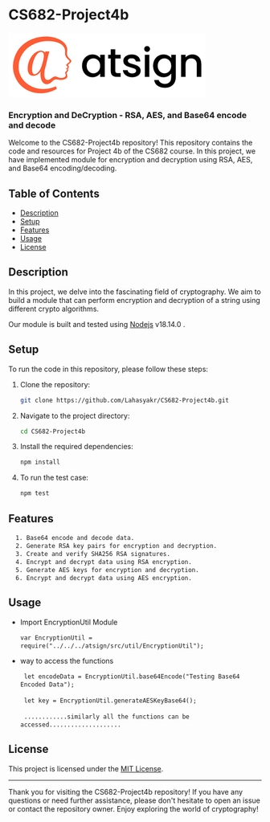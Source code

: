 # CS682-Project4b

<p align="left">
  <img src="documentation/logos/atsign.png">
</p>

<h3>Encryption and DeCryption - RSA, AES, and Base64 encode and decode</h3>

Welcome to the CS682-Project4b repository! This repository contains the code and resources for Project 4b of the CS682 course. In this project, we have implemented module for encryption and decryption using RSA, AES, and Base64 encoding/decoding.

## Table of Contents
- [Description](#description)
- [Setup](#setup)
- [Features](#features)
- [Usage](#usage)
- [License](#license)

## Description

In this project, we delve into the fascinating field of cryptography. We aim to build a module that can perform encryption and decryption of a string using different crypto algorithms.

Our module is built and tested using <a href="https://nodejs.dev/en/">Nodejs</a> v18.14.0 .

## Setup

To run the code in this repository, please follow these steps:

1. Clone the repository:
      ```bash
   git clone https://github.com/Lahasyakr/CS682-Project4b.git
  
2. Navigate to the project directory:
      ```bash
    cd CS682-Project4b
    
3. Install the required dependencies:
     ```bash
     npm install
     
4. To run the test case:
     ```bash
     npm test
   

## Features
      1. Base64 encode and decode data.
      2. Generate RSA key pairs for encryption and decryption.
      3. Create and verify SHA256 RSA signatures.
      4. Encrypt and decrypt data using RSA encryption.
      5. Generate AES keys for encryption and decryption.
      6. Encrypt and decrypt data using AES encryption.
     
      
 ## Usage
  * Import EncryptionUtil Module 
  
        var EncryptionUtil = require("../../../atsign/src/util/EncryptionUtil");
        
  * way to access the functions
         
         let encodeData = EncryptionUtil.base64Encode("Testing Base64 Encoded Data");
         
         let key = EncryptionUtil.generateAESKeyBase64();
         
         ............similarly all the functions can be accessed....................
         
## License

This project is licensed under the [MIT License](LICENSE). 

---

Thank you for visiting the CS682-Project4b repository! If you have any questions or need further assistance, please don't hesitate to open an issue or contact the repository owner. Enjoy exploring the world of cryptography!
         
   
         
